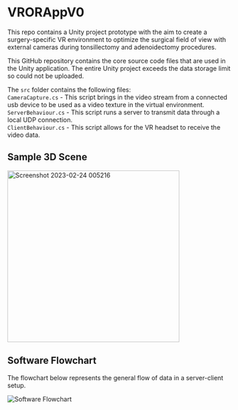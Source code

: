 # VRORAppV0
This repo contains a Unity project prototype with the aim to create a surgery-specific VR environment to optimize the surgical field of view with external cameras during tonsillectomy and adenoidectomy procedures.


This GitHub repository contains the core source code files that are used in the Unity application. The entire Unity project exceeds the data storage limit so could not be uploaded.

The `src` folder contains the following files: <br />
`CameraCapture.cs` - This script brings in the video stream from a connected usb device to be used as a video texture in the virtual environment. <br />
`ServerBehaviour.cs` - This script runs a server to transmit data through a local UDP connection. <br />
`ClientBehaviour.cs` - This script allows for the VR headset to receive the video data. <br />

## Sample 3D Scene
<img width="387" alt="Screenshot 2023-02-24 005216" src="https://user-images.githubusercontent.com/65694382/221104523-88d25754-ba07-418c-8483-ca90ee3c8706.png">

## Software Flowchart
The flowchart below represents the general flow of data in a server-client setup.

![Software Flowchart](VROR_Brainstorm.png)
